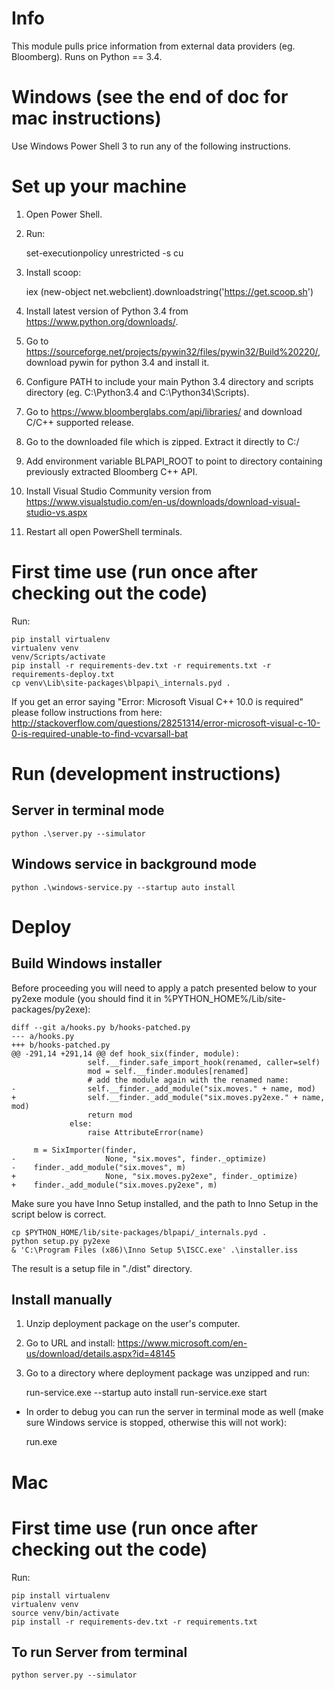 # Info

This module pulls price information from external data providers (eg. Bloomberg).
Runs on Python == 3.4.

# Windows (see the end of doc for mac instructions)

Use Windows Power Shell 3 to run any of the following instructions.

# Set up your machine

1. Open Power Shell.
2. Run:

    set-executionpolicy unrestricted -s cu

3. Install scoop:

    iex (new-object net.webclient).downloadstring('https://get.scoop.sh')

4. Install latest version of Python 3.4 from https://www.python.org/downloads/.
5. Go to https://sourceforge.net/projects/pywin32/files/pywin32/Build%20220/,
download pywin for python 3.4 and install it.
6. Configure PATH to include your main Python 3.4 directory and scripts
directory (eg. C:\Python3.4 and C:\Python34\Scripts).
7. Go to https://www.bloomberglabs.com/api/libraries/ and download C/C++ supported
release.
8. Go to the downloaded file which is zipped. Extract it directly to C:/
9. Add environment variable BLPAPI_ROOT to point to directory containing previously
extracted Bloomberg C++ API.
10. Install Visual Studio Community version from
https://www.visualstudio.com/en-us/downloads/download-visual-studio-vs.aspx
11. Restart all open PowerShell terminals.

# First time use (run once after checking out the code)

Run:

    pip install virtualenv
    virtualenv venv
    venv/Scripts/activate
    pip install -r requirements-dev.txt -r requirements.txt -r requirements-deploy.txt
    cp venv\Lib\site-packages\blpapi\_internals.pyd .

If you get an error saying "Error: Microsoft Visual C++ 10.0 is required" please follow instructions from here: http://stackoverflow.com/questions/28251314/error-microsoft-visual-c-10-0-is-required-unable-to-find-vcvarsall-bat

# Run (development instructions)

## Server in terminal mode

    python .\server.py --simulator

## Windows service in background mode

    python .\windows-service.py --startup auto install

# Deploy

## Build Windows installer

Before proceeding you will need to apply a patch presented below to
your py2exe module (you should find it in %PYTHON_HOME%/Lib/site-packages/py2exe):

    diff --git a/hooks.py b/hooks-patched.py
    --- a/hooks.py
    +++ b/hooks-patched.py
    @@ -291,14 +291,14 @@ def hook_six(finder, module):
                     self.__finder.safe_import_hook(renamed, caller=self)
                     mod = self.__finder.modules[renamed]
                     # add the module again with the renamed name:
    -                self.__finder._add_module("six.moves." + name, mod)
    +                self.__finder._add_module("six.moves.py2exe." + name, mod)
                     return mod
                 else:
                     raise AttributeError(name)

         m = SixImporter(finder,
    -                    None, "six.moves", finder._optimize)
    -    finder._add_module("six.moves", m)
    +                    None, "six.moves.py2exe", finder._optimize)
    +    finder._add_module("six.moves.py2exe", m)

Make sure you have Inno Setup installed, and the path to Inno Setup
in the script below is correct.

    cp $PYTHON_HOME/lib/site-packages/blpapi/_internals.pyd .
    python setup.py py2exe
    & 'C:\Program Files (x86)\Inno Setup 5\ISCC.exe' .\installer.iss

The result is a setup file in "./dist" directory.

## Install manually

1. Unzip deployment package on the user's computer.
2. Go to URL and install: https://www.microsoft.com/en-us/download/details.aspx?id=48145
3. Go to a directory where deployment package was unzipped and run:

    run-service.exe --startup auto install
    run-service.exe start

* In order to debug you can run the server in terminal mode as well (make sure Windows
service is stopped, otherwise this will not work):

    run.exe

# Mac

# First time use (run once after checking out the code)

Run:

    pip install virtualenv
    virtualenv venv
    source venv/bin/activate
    pip install -r requirements-dev.txt -r requirements.txt

## To run Server from terminal

    python server.py --simulator
